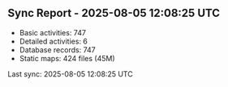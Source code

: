 ## Sync Report - 2025-08-05 12:08:25 UTC

- Basic activities: 747
- Detailed activities: 6
- Database records: 747
- Static maps: 424 files (45M)

Last sync: 2025-08-05 12:08:25 UTC
